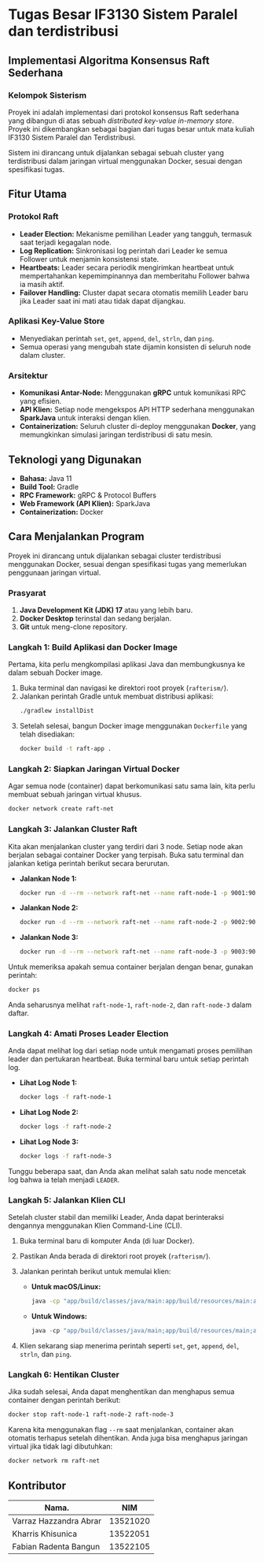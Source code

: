 # Tugas Besar IF3130 Sistem Paralel dan terdistribusi 

## Implementasi Algoritma Konsensus Raft Sederhana

### Kelompok Sisterism

Proyek ini adalah implementasi dari protokol konsensus Raft sederhana yang dibangun di atas sebuah *distributed key-value in-memory store*. Proyek ini dikembangkan sebagai bagian dari tugas besar untuk mata kuliah IF3130 Sistem Paralel dan Terdistribusi.

Sistem ini dirancang untuk dijalankan sebagai sebuah cluster yang terdistribusi dalam jaringan virtual menggunakan Docker, sesuai dengan spesifikasi tugas.

## Fitur Utama

### Protokol Raft
-   **Leader Election:** Mekanisme pemilihan Leader yang tangguh, termasuk saat terjadi kegagalan node.
-   **Log Replication:** Sinkronisasi log perintah dari Leader ke semua Follower untuk menjamin konsistensi state.
-   **Heartbeats:** Leader secara periodik mengirimkan heartbeat untuk mempertahankan kepemimpinannya dan memberitahu Follower bahwa ia masih aktif.
-   **Failover Handling:** Cluster dapat secara otomatis memilih Leader baru jika Leader saat ini mati atau tidak dapat dijangkau.

### Aplikasi Key-Value Store
-   Menyediakan perintah `set`, `get`, `append`, `del`, `strln`, dan `ping`.
-   Semua operasi yang mengubah state dijamin konsisten di seluruh node dalam cluster.

### Arsitektur
-   **Komunikasi Antar-Node:** Menggunakan **gRPC** untuk komunikasi RPC yang efisien.
-   **API Klien:** Setiap node mengekspos API HTTP sederhana menggunakan **SparkJava** untuk interaksi dengan klien.
-   **Containerization:** Seluruh cluster di-deploy menggunakan **Docker**, yang memungkinkan simulasi jaringan terdistribusi di satu mesin.

## Teknologi yang Digunakan

-   **Bahasa:** Java 11
-   **Build Tool:** Gradle
-   **RPC Framework:** gRPC & Protocol Buffers
-   **Web Framework (API Klien):** SparkJava
-   **Containerization:** Docker

## Cara Menjalankan Program

Proyek ini dirancang untuk dijalankan sebagai cluster terdistribusi menggunakan Docker, sesuai dengan spesifikasi tugas yang memerlukan penggunaan jaringan virtual.

### Prasyarat

1.  **Java Development Kit (JDK) 17** atau yang lebih baru.
2.  **Docker Desktop** terinstal dan sedang berjalan.
3.  **Git** untuk meng-clone repository.

### Langkah 1: Build Aplikasi dan Docker Image

Pertama, kita perlu mengkompilasi aplikasi Java dan membungkusnya ke dalam sebuah Docker image.

1.  Buka terminal dan navigasi ke direktori root proyek (`rafterism/`).
2.  Jalankan perintah Gradle untuk membuat distribusi aplikasi:
    ```bash
    ./gradlew installDist
    ```
3.  Setelah selesai, bangun Docker image menggunakan `Dockerfile` yang telah disediakan:
    ```bash
    docker build -t raft-app .
    ```

### Langkah 2: Siapkan Jaringan Virtual Docker

Agar semua node (container) dapat berkomunikasi satu sama lain, kita perlu membuat sebuah jaringan virtual khusus.

```bash
docker network create raft-net
```

### Langkah 3: Jalankan Cluster Raft

Kita akan menjalankan cluster yang terdiri dari 3 node. Setiap node akan berjalan sebagai container Docker yang terpisah. Buka satu terminal dan jalankan ketiga perintah berikut secara berurutan.

*   **Jalankan Node 1:**
    ```bash
    docker run -d --rm --network raft-net --name raft-node-1 -p 9001:9001 raft-app 0 raft-node-1:8001,raft-node-2:8002,raft-node-3:8003
    ```
*   **Jalankan Node 2:**
    ```bash
    docker run -d --rm --network raft-net --name raft-node-2 -p 9002:9002 raft-app 1 raft-node-1:8001,raft-node-2:8002,raft-node-3:8003
    ```
*   **Jalankan Node 3:**
    ```bash
    docker run -d --rm --network raft-net --name raft-node-3 -p 9003:9003 raft-app 2 raft-node-1:8001,raft-node-2:8002,raft-node-3:8003
    ```

Untuk memeriksa apakah semua container berjalan dengan benar, gunakan perintah:
```bash
docker ps
```
Anda seharusnya melihat `raft-node-1`, `raft-node-2`, dan `raft-node-3` dalam daftar.

### Langkah 4: Amati Proses Leader Election

Anda dapat melihat log dari setiap node untuk mengamati proses pemilihan leader dan pertukaran heartbeat. Buka terminal baru untuk setiap perintah log.

*   **Lihat Log Node 1:**
    ```bash
    docker logs -f raft-node-1
    ```
*   **Lihat Log Node 2:**
    ```bash
    docker logs -f raft-node-2
    ```
*   **Lihat Log Node 3:**
    ```bash
    docker logs -f raft-node-3
    ```
Tunggu beberapa saat, dan Anda akan melihat salah satu node mencetak log bahwa ia telah menjadi `LEADER`.

### Langkah 5: Jalankan Klien CLI

Setelah cluster stabil dan memiliki Leader, Anda dapat berinteraksi dengannya menggunakan Klien Command-Line (CLI).

1.  Buka terminal baru di komputer Anda (di luar Docker).
2.  Pastikan Anda berada di direktori root proyek (`rafterism/`).
3.  Jalankan perintah berikut untuk memulai klien:

    *   **Untuk macOS/Linux:**
        ```bash
        java -cp "app/build/classes/java/main:app/build/resources/main:app/build/install/app/lib/*" raft.RaftCLI localhost:9001,localhost:9002,localhost:9003
        ```
    *   **Untuk Windows:**
        ```powershell
        java -cp "app/build/classes/java/main;app/build/resources/main;app/build/install/app/lib/*" raft.RaftCLI localhost:9001,localhost:9002,localhost:9003
        ```
4.  Klien sekarang siap menerima perintah seperti `set`, `get`, `append`, `del`, `strln`, dan `ping`.

### Langkah 6: Hentikan Cluster

Jika sudah selesai, Anda dapat menghentikan dan menghapus semua container dengan perintah berikut:
```bash
docker stop raft-node-1 raft-node-2 raft-node-3
```
Karena kita menggunakan flag `--rm` saat menjalankan, container akan otomatis terhapus setelah dihentikan. Anda juga bisa menghapus jaringan virtual jika tidak lagi dibutuhkan:
```bash
docker network rm raft-net
```

## Kontributor
| Nama.             | NIM              |
| ----------------- | ---------------- |
| Varraz Hazzandra Abrar      | 13521020       |
| Kharris Khisunica    | 13522051       |
| Fabian Radenta Bangun  | 13522105  |